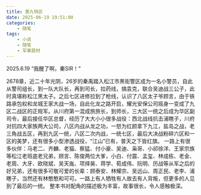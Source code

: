 ```yaml
---
title: 第九特区
date: 2025-06-19 19:51:00
categories: 
    - 随笔
tags: 
    - 小说
    - 随笔
    - 军事题材
---
```

2025.6.19
“我醒了啊，秦SIR！”
<!--more-->
2678章，近二十年光阴，26岁的秦禹踏入松江市黑街警区成为一名小警员，自此从警司组长，到一队大队长，再到司长，拉药线，搞袁克，联合吴迪战三公子，此时真堪称松江黑太子。之后七区进修拉到了枪线，认识了八区太子爷顾言，由于铁路承包权和龙城王家大战一场，自此化龙之路开启，耀光安保公司摇身一变成了九区二战区的正规军。从川府第一混成旅旅长，到师长，三大区一统之后成为华区副司令，最后接任华区总督，经历了大大小小很多战役：西北战线抗击浦瞎子，川府对抗四大家族两大公司，八区内战从龙之功，一怒为红颜拿下九江，盐岛之战，老三角战五区，再到九区一统，八区二次内战，一统七区，最后大决战粉碎六区和一区的美梦，还有很多小型渗透战役，“江山”已有，普天之下皆红旗。
一路上有很多伙伴：马老二、齐麟、老猫、察猛、付小豪、吴迪、枭哥、小祁徐洋、王家宗族等松江老班底老兄弟，顾言、陈俊两位大爹，小白、付震、孟玺、林成栋、老金、老周、大牙、欧晓斌、吴天胤、项择昊、蒋学、荀成伟、阮明、历战等从军之后的好兄弟，还有很多可敬可爱的长辈：顾泰安、林耀宗、吴远山、周正民、老李、浦瞎子，当然还有林憨憨和可可。一路上有人牺牲有人故去有人背叛，但更多的人见到了最后的一统。
整本书对配角的描述极为丰富，故事很长，令人感触极深。
